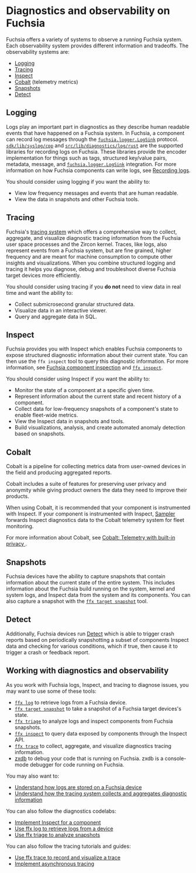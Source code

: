 # Diagnostics and observability on Fuchsia

Fuchsia offers a variety of systems to observe a running Fuchsia system. Each
observability system provides different information and tradeoffs. The
observability systems are:

* [Logging](#logging)
* [Tracing](#tracing)
* [Inspect](#inspect)
* [Cobalt](#cobalt) (telemetry metrics)
* [Snapshots](#snapshots)
* [Detect](#detect)

## Logging

Logs play an important part in diagnostics as they describe human readable
events that have happened on a Fuchsia system. In Fuchsia, a component can
record log messages through the [`fuchsia.logger.LogSink`][logsink-ref]
protocol. [`sdk/lib/syslog/cpp`] and [`src/lib/diagnostics/log/rust`] are the
supported libraries for recording logs on Fuchsia. These libraries provide the
encoder implementation for things such as tags, structured key/value pairs,
metadata, message, and [`fuchsia.logger.LogSink`][logsink-ref] integration. For
more information on how Fuchsia components can write logs, see
[Recording logs][recording-logs].

You should consider using logging if you want the ability to:

* View low frequency messages and events that are human readable.
* View the data in snapshots and other Fuchsia tools.

## Tracing

Fuchsia's [tracing system][tracing-docs] which offers a comprehensive way to
collect, aggregate, and visualize diagnostic tracing information from the
Fuchsia user space processes and the Zircon kernel. Traces, like logs, also
represent events from a Fuchsia system, but are fine grained, higher frequency
and are meant for machine consumption to compute other insights and
visualizations. When you combine structured logging and tracing it helps you
diagnose, debug and troubleshoot diverse Fuchsia target devices more efficiently.

You should consider using tracing if you **do not** need to view data in real
time and want the ability to:

- Collect submicrosecond granular structured data.
- Visualize data in an interactive viewer.
- Query and aggregate data in SQL.

## Inspect

Fuchsia provides you with Inspect which enables Fuchsia components to expose
structured diagnostic information about their current state. You can then use
the `ffx inspect` tool to query this diagnostic information. For more
information, see [Fuchsia component inspection][inspect-overview] and
[`ffx inspect`][ffx-inspect-ref].

You should consider using Inspect if you want the ability to:

* Monitor the state of a component at a specific given time.
* Represent information about the current state and recent history of a
  component.
* Collect data for low-frequency snapshots of a component's state to enable
  fleet-wide metrics.
* View the Inspect data in snapshots and tools.
* Build visualizations, analysis, and create automated anomaly detection based
  on snapshots.

## Cobalt

Cobalt is a pipeline for collecting metrics data from user-owned devices in the
field and producing aggregated reports.

Cobalt includes a suite of features for preserving user privacy and anonymity
while giving product owners the data they need to improve their products.

When using Cobalt, it is recommended that your component is instrumented with
Inspect. If your component is instrumented with Inspect, [Sampler][sampler-docs]
forwards Inspect diagnostics data to the Cobalt telemetry system for fleet
monitoring.

For more information about Cobalt, see [Cobalt: Telemetry with built-in privacy
][cobalt-readme].

## Snapshots

Fuchsia devices have the ability to capture snapshots that contain information
about the current state of the entire system. This includes information about
the Fuchsia build running on the system, kernel and system logs, and Inspect
data from the system and its components. You can also capture a snapshot with
the [`ffx target snapshot`][ffx-snapshot-ref] tool.

## Detect

Additionally, Fuchsia devices run [Detect][detect-docs] which is able to trigger
crash reports based on periodically snapshotting a subset of components Inspect
data and checking for various conditions, which if true, then cause it to
trigger a crash or feedback report.

## Working with diagnostics and observability

As you work with Fuchsia logs, Inspect, and tracing to diagnose issues, you may
want to use some of these tools:

* [`ffx log`][ffx-log-ref] to retrieve logs from a Fuchsia device.
* [`ffx target snapshot`][ffx-target-snapshot-ref] to take a snapshot of a
  Fuchsia target devices's state.
* [`ffx triage`][ffx-triage-ref] to analyze logs and inspect components from
  Fuchsia snapshots.
* [`ffx inspect`][ffx-inspect-ref] to query data exposed by components through
  the Inspect API.
* [`ffx trace`][ffx-trace-ref] to collect, aggregate, and visualize diagnostics
  tracing information.
* [zxdb][zxdb-docs] to debug your code that is running on Fuchsia. zxdb is a
  console-mode debugger for code running on Fuchsia.

You may also want to:

* [Understand how logs are stored on a Fuchsia device][logs-concepts]
* [Understand how the tracing system collects and aggregates diagnostic information][tracing-docs]

You can also follow the diagnostics codelabs:

* [Implement Inspect for a component][inspect-codelab]
* [Use ffx log to retrieve logs from a device][logging-docs]
* [Use ffx triage to analyze snapshots][triage-codelab]

You can also follow the tracing tutorials and guides:

* [Use ffx trace to record and visualize a trace][tracing-codelab]
* [Implement asynchronous tracing][tracing-async-guide]

[`sdk/lib/syslog/cpp`]: /sdk/lib/syslog/cpp
[`src/lib/diagnostics/log/rust`]: /src/lib/diagnostics/log/rust
[ffx-target-snapshot-ref]: https://fuchsia.dev/reference/tools/sdk/ffx.md#ffx_target_snapshot
[logsink-ref]: https://fuchsia.dev/reference/fidl/fuchsia.logger.md#LogSink
[ffx-log-ref]: https://fuchsia.dev/reference/tools/sdk/ffx.md#ffx_log
[recording-logs]: /docs/development/diagnostics/logs/recording.md
[inspect-overview]: /docs/development/diagnostics/inspect/README.md
[ffx-inspect-ref]: https://fuchsia.dev/reference/tools/sdk/ffx.md#ffx_inspect
[ffx-snapshot-ref]: https://fuchsia.dev/reference/tools/sdk/ffx.md#ffx_target_snapshot
[detect-docs]: /docs/development/diagnostics/analytics/detect.md
[ffx-triage-ref]: https://fuchsia.dev/reference/tools/sdk/ffx.md#ffx_triage
[understand-log]: /docs/development/diagnostics/logs/viewing.md
[zxdb-docs]: /docs/development/debugger/README.md
[logs-concepts]: /docs/concepts/components/diagnostics/README.md#logs
[inspect-codelab]: /docs/development/diagnostics/inspect/codelab/codelab.md
[triage-codelab]: /docs/development/diagnostics/triage/codelab.md
[logging-docs]: /docs/development/diagnostics/logs/README.md
[tracing-docs]: /docs/concepts/kernel/tracing-system.md
[tracing-codelab]: /docs/development/tracing/tutorial/README.md
[tracing-async-guide]: /docs/development/tracing/advanced/tracing-asynchronously.md
[sampler-docs]: /docs/development/diagnostics/analytics/sampler.md
[ffx-trace-ref]: https://fuchsia.dev/reference/tools/sdk/ffx.md#ffx_trace
[cobalt-readme]: https://fuchsia.googlesource.com/cobalt/+/main/README.md
